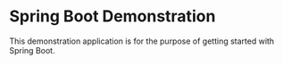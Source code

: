 # Spring Boot Demonstration

This demonstration application is for the purpose of getting started with Spring Boot.
